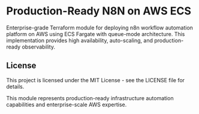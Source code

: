 # Production-Ready N8N on AWS ECS

Enterprise-grade Terraform module for deploying n8n workflow automation platform on AWS using ECS Fargate with queue-mode architecture. This implementation provides high availability, auto-scaling, and production-ready observability.


## License

This project is licensed under the MIT License - see the LICENSE file for details.

This module represents production-ready infrastructure automation capabilities and enterprise-scale AWS expertise.
